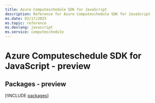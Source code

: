 ```yaml
---
title: Azure Computeschedule SDK for JavaScript
description: Reference for Azure Computeschedule SDK for JavaScript
ms.date: 03/17/2025
ms.topic: reference
ms.devlang: javascript
ms.service: computeschedule
---
```

# Azure Computeschedule SDK for JavaScript - preview
## Packages - preview
[!INCLUDE [packages](computeschedule-index.md)]